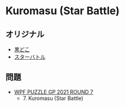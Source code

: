 # Kuromasu (Star Battle)

## オリジナル
- [黒どこ](kuromasu.md)
- [スターバトル](starbattle.md)

## 問題
- [WPF PUZZLE GP 2021 ROUND 7](../questions/wpfpgp2021_7.md)
	- 7\. Kuromasu (Star Battle)
